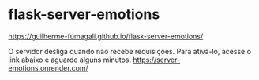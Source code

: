 # flask-server-emotions

https://guilherme-fumagali.github.io/flask-server-emotions/

O servidor desliga quando não recebe requisições. Para ativá-lo, acesse o link abaixo e aguarde alguns minutos.
https://server-emotions.onrender.com/
